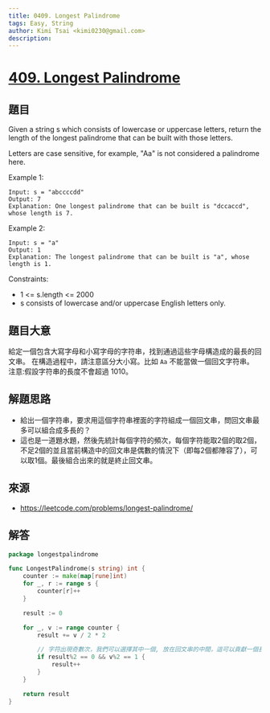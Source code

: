 ```yaml
---
title: 0409. Longest Palindrome
tags: Easy, String
author: Kimi Tsai <kimi0230@gmail.com>
description:
---
```

# [409. Longest Palindrome](https://leetcode.com/problems/longest-palindrome/)

## 題目
Given a string s which consists of lowercase or uppercase letters, return the length of the longest palindrome that can be built with those letters.

Letters are case sensitive, for example, "Aa" is not considered a palindrome here.

 

Example 1:

```
Input: s = "abccccdd"
Output: 7
Explanation: One longest palindrome that can be built is "dccaccd", whose length is 7.
```

Example 2:
```
Input: s = "a"
Output: 1
Explanation: The longest palindrome that can be built is "a", whose length is 1.
```

Constraints:

* 1 <= s.length <= 2000
* s consists of lowercase and/or uppercase English letters only.

## 題目大意
給定一個包含大寫字母和小寫字母的字符串，找到通過這些字母構造成的最長的回文串。
在構造過程中，請注意區分大小寫。比如 `Aa` 不能當做一個回文字符串。
注意:假設字符串的長度不會超過 1010。

## 解題思路
* 給出一個字符串，要求用這個字符串裡面的字符組成一個回文串，問回文串最多可以組合成多長的？
* 這也是一道題水題，然後先統計每個字符的頻次，每個字符能取2個的取2個，不足2個的並且當前構造中的回文串是偶數的情況下（即每2個都陣容了），可以取1個。最後組合出來的就是終止回文串。

## 來源
* https://leetcode.com/problems/longest-palindrome/

## 解答

```go
package longestpalindrome

func LongestPalindrome(s string) int {
	counter := make(map[rune]int)
	for _, r := range s {
		counter[r]++
	}

	result := 0

	for _, v := range counter {
		result += v / 2 * 2

		// 字符出現奇數次，我們可以選擇其中一個, 放在回文串的中間，這可以貢獻一個長度
		if result%2 == 0 && v%2 == 1 {
			result++
		}
	}

	return result
}
```
